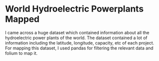 # World Hydroelectric Powerplants Mapped

I came across a huge dataset which contained information about all the hydroelectric power plants of the world.
The dataset contained a lot of information including the latitude, longitude, capacity, etc of each project.
For mapping this dataset, I used pandas for filtering the relevant data and folium to map it.
